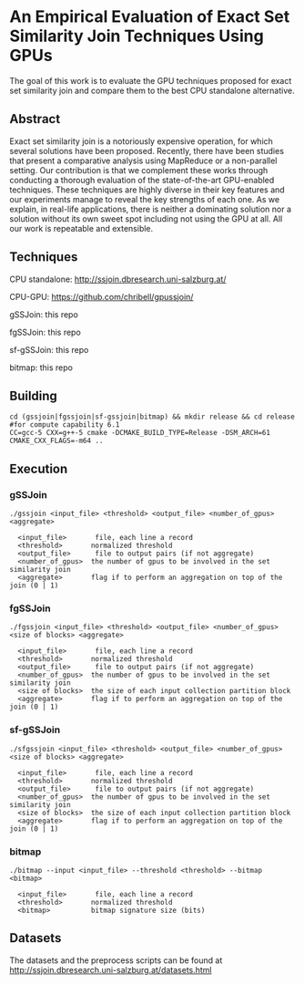 # An Empirical Evaluation of Exact Set Similarity Join Techniques Using GPUs
The goal of this work is to evaluate the GPU techniques proposed for exact set similarity join and compare them to the best CPU standalone alternative.


## Abstract 
Exact set similarity join is a notoriously expensive operation, for which several solutions have been proposed. Recently, there have been studies that present a comparative analysis using MapReduce or a non-parallel setting. Our contribution is that we complement these works through conducting a thorough evaluation of the state-of-the-art GPU-enabled techniques. These techniques are highly diverse in their key features and our experiments manage to reveal the key strengths of each one. As we explain, in real-life applications, there is neither a dominating solution nor a solution without its own sweet spot including not using the GPU at all. All our work is repeatable and extensible.

## Techniques
CPU standalone: http://ssjoin.dbresearch.uni-salzburg.at/

CPU-GPU: https://github.com/chribell/gpussjoin/

gSSJoin: this repo

fgSSJoin: this repo

sf-gSSJoin: this repo

bitmap: this repo

## Building
```
cd (gssjoin|fgssjoin|sf-gssjoin|bitmap) && mkdir release && cd release
#for compute capability 6.1
CC=gcc-5 CXX=g++-5 cmake -DCMAKE_BUILD_TYPE=Release -DSM_ARCH=61 CMAKE_CXX_FLAGS=-m64 .. 
```

## Execution

### gSSJoin

```
./gssjoin <input_file> <threshold> <output_file> <number_of_gpus> <aggregate>
```
```
  <input_file>       file, each line a record
  <threshold>       normalized threshold
  <output_file>      file to output pairs (if not aggregate)
  <number_of_gpus>  the number of gpus to be involved in the set similarity join
  <aggregate>       flag if to perform an aggregation on top of the join (0 | 1)
```

### fgSSJoin

```
./fgssjoin <input_file> <threshold> <output_file> <number_of_gpus> <size of blocks> <aggregate>
```
```
  <input_file>       file, each line a record
  <threshold>       normalized threshold
  <output_file>      file to output pairs (if not aggregate)
  <number_of_gpus>  the number of gpus to be involved in the set similarity join
  <size of blocks>  the size of each input collection partition block
  <aggregate>       flag if to perform an aggregation on top of the join (0 | 1)
```

### sf-gSSJoin

```
./sfgssjoin <input_file> <threshold> <output_file> <number_of_gpus> <size of blocks> <aggregate>
```
```
  <input_file>       file, each line a record
  <threshold>       normalized threshold
  <output_file>      file to output pairs (if not aggregate)
  <number_of_gpus>  the number of gpus to be involved in the set similarity join
  <size of blocks>  the size of each input collection partition block
  <aggregate>       flag if to perform an aggregation on top of the join (0 | 1)
```

### bitmap

```
./bitmap --input <input_file> --threshold <threshold> --bitmap <bitmap>
```

```
  <input_file>       file, each line a record
  <threshold>       normalized threshold
  <bitmap>          bitmap signature size (bits)
```

## Datasets
The datasets and the preprocess scripts can be found at http://ssjoin.dbresearch.uni-salzburg.at/datasets.html
